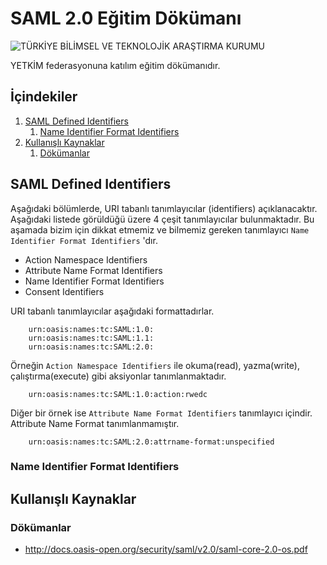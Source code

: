 # SAML 2.0 Eğitim Dökümanı

<img src="https://www.tubitak.gov.tr/sites/default/files/tubitak_logo.png" alt="TÜRKİYE BİLİMSEL VE TEKNOLOJİK ARAŞTIRMA KURUMU" id="logo">


YETKİM federasyonuna katılım eğitim dökümanıdır.



## İçindekiler

1. [SAML Defined Identifiers](#saml-defined-identifiers)
	1. [Name Identifier Format Identifiers](#name-identifier-format-identifiers)
2. [Kullanışlı Kaynaklar](#kullanışlı-kaynaklar)
	1. [Dökümanlar](#dökümanlar)


## SAML Defined Identifiers
Aşağıdaki bölümlerde, URI tabanlı tanımlayıcılar (identifiers) açıklanacaktır. Aşağıdaki listede görüldüğü üzere 4 çeşit tanımlayıcılar bulunmaktadır. Bu aşamada bizim için dikkat etmemiz ve bilmemiz gereken tanımlayıcı `Name Identifier Format Identifiers` 'dır. 

- Action Namespace Identifiers
- Attribute Name Format Identifiers
- Name Identifier Format Identifiers
- Consent Identifiers

URI tabanlı tanımlayıcılar aşağıdaki formattadırlar.

		urn:oasis:names:tc:SAML:1.0:
		urn:oasis:names:tc:SAML:1.1:
		urn:oasis:names:tc:SAML:2.0:

Örneğin `Action Namespace Identifiers` ile okuma(read), yazma(write), çalıştırma(execute) gibi aksiyonlar tanımlanmaktadır.
		
		urn:oasis:names:tc:SAML:1.0:action:rwedc

Diğer bir örnek ise `Attribute Name Format Identifiers` tanımlayıcı içindir. Attribute Name Format tanımlanmamıştır.  
		
		urn:oasis:names:tc:SAML:2.0:attrname-format:unspecified


### Name Identifier Format Identifiers





## Kullanışlı Kaynaklar

### Dökümanlar

- http://docs.oasis-open.org/security/saml/v2.0/saml-core-2.0-os.pdf


